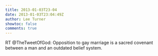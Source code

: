 ```yaml
---
title: 2013-01-03T23-04
date: 2013-01-03T23:04:49Z
author: Lee Turner
showtoc: false
comments: true
---
```


RT @TheTweetOfGod: Opposition to gay marriage is a sacred covenant between a man and an outdated belief system.

